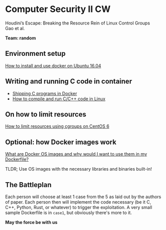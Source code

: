 # Computer Security II CW

Houdini’s Escape: Breaking the Resource Rein of Linux Control Groups  
Gao et al.

**Team: random**

## Environment setup
[How to install and use docker on Ubuntu 16.04](https://www.digitalocean.com/community/tutorials/how-to-install-and-use-docker-on-ubuntu-16-04)

## Writing and running C code in container
- [Shipping C programs in Docker](https://medium.com/@mfcollins3/shipping-c-programs-in-docker-1d79568f6f52)
- [How to compile and run C/C++ code in Linux](https://www.cyberciti.biz/faq/howto-compile-and-run-c-cplusplus-code-in-linux/)

## On how to limit resources
[How to limit resources using cgroups on CentOS 6](https://www.digitalocean.com/community/tutorials/how-to-limit-resources-using-cgroups-on-centos-6)

## Optional: how Docker images work
[What are Docker OS images and why would I want to use them in my Dockerfile?](http://artemstar.com/2017/07/23/docker-os-images/)

TLDR; Use OS images with the necessary libraries and binaries built-in!

## The Battleplan
Each person will choose at least 1 case from the 5 as laid out by the authors of paper.
Each person then will implement the code necessary (be it C, C++, Python, Rust, or whatever) to trigger the exploitation.
A very small sample Dockerfile is in `case1`, but obviously there's more to it.

**May the force be with us**
